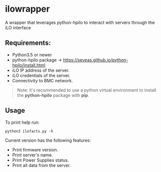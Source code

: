 # ilowrapper
A wrapper that leverages python-hpilo to interact with servers through the iLO interface

## Requirements:

* Python3.5 or newer
* python-hpilo package -> https://seveas.github.io/python-hpilo/install.html
* iLO IP address of the server.
* iLO credentials of the server.
* Connectivity to BMC network.

> Note: it's recommended to use a python virtual environment to install the **python-hpilo** package with **pip**.

## Usage

To print help run: 

```
python3 ilofacts.py -h
```

Current version has the following features:
- Print firmware version.
- Print server's name.
- Print Power Supplies status.
- Print all data from the server.
